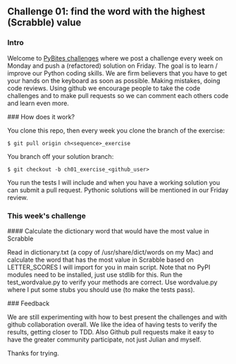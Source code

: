## Challenge 01: find the word with the highest (Scrabble) value

### Intro

Welcome to [PyBites challenges](http://pybit.es/category/challenges) where we post a challenge every week on Monday and push a (refactored) solution on Friday. The goal is to learn / improve our Python coding skills. We are firm believers that you have to get your hands on the keyboard as soon as possible. Making mistakes, doing code reviews. Using github we encourage people to take the code challenges and to make pull requests so we can comment each others code and learn even more.

### How does it work?

You clone this repo, then every week you clone the branch of the exercise:

	$ git pull origin ch<sequence>_exercise

You branch off your solution branch:

	$ git checkout -b ch01_exercise_<github_user>

You run the tests I will include and when you have a working solution you can submit a pull request. Pythonic solutions will be mentioned in our Friday review.
	
### This week's challenge

#### Calculate the dictionary word that would have the most value in Scrabble

Read in dictionary.txt (a copy of /usr/share/dict/words on my Mac) and calculate the word that has the most value in Scrabble based on LETTER_SCORES I will import for you in main script. Note that no PyPI modules need to be installed, just use stdlib for this. Run the test_wordvalue.py to verify your methods are correct. Use wordvalue.py where I put some stubs you should use (to make the tests pass).

### Feedback

We are still experimenting with how to best present the challenges and with github collaboration overall. We like the idea of having tests to verify the results, getting closer to TDD. Also Github pull requests make it easy to have the greater community participate, not just Julian and myself. 

Thanks for trying.
